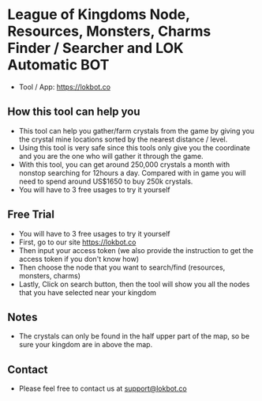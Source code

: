 # League of Kingdoms Node, Resources, Monsters, Charms Finder / Searcher and LOK Automatic BOT
- Tool / App: https://lokbot.co

## How this tool can help you
- This tool can help you gather/farm crystals from the game by giving you the crystal mine locations sorted by the nearest distance / level.
- Using this tool is very safe since this tools only give you the coordinate and you are the one who will gather it through the game.
- With this tool, you can get around 250,000 crystals a month with nonstop searching for 12hours a day. Compared with in game you will need to spend around US$1650 to buy 250k crystals.
- You will have to 3 free usages to try it yourself

## Free Trial
- You will have to 3 free usages to try it yourself
- First, go to our site https://lokbot.co
- Then input your access token (we also provide the instruction to get the access token if you don't know how)
- Then choose the node that you want to search/find (resources, monsters, charms)
- Lastly, Click on search button, then the tool will show you all the nodes that you have selected near your kingdom

## Notes
- The crystals can only be found in the half upper part of the map, so be sure your kingdom are in above the map.

## Contact
- Please feel free to contact us at support@lokbot.co
